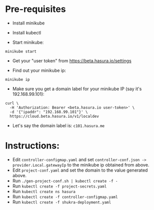 # Pre-requisites

- Install minikube

- Install kubectl

- Start minikube:

```
minikube start
```

- Get your "user token" from https://beta.hasura.io/settings

- Find out your minikube ip:
```
minikube ip
```

- Make sure you get a domain label for your minikube IP (say it's 192.168.99.101):
```
curl \
  -H 'Authorization: Bearer <beta.hasura.io user-token>' \
  -d '{"ipaddr": "192.168.99.101"}' \
  https://cloud.beta.hasura.io/v1/localdev
```

- Let's say the domain label is: ``c101.hasura.me``


# Instructions:

- Edit ``controller-configmap.yaml`` and set ``controller-conf.json -> provider.Local.gatewayIp`` to the minikube ip obtained from above.
- Edit ``project-conf.yaml`` and set the domain to the value generated above.
- Run ``./gen-project-conf.sh | kubectl create -f -``
- Run ``kubectl create -f project-secrets.yaml``
- Run ``kubectl create ns hasura``
- Run ``kubectl create -f controller-configmap.yaml``
- Run ``kubectl create -f shukra-deployment.yaml``
